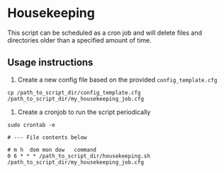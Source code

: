 # Housekeeping
This script can be scheduled as a cron job and will delete files and directories older than a specified amount of time.

## Usage instructions
1. Create a new config file based on the provided `config_template.cfg`
```
cp /path_to_script_dir/config_template.cfg /path_to_script_dir/my_housekeeping_job.cfg
```
1. Create a cronjob to run the script periodically
```
sudo crontab -e

# --- File contents below

# m h  dom mon dow   command
0 6 * * * /path_to_script_dir/housekeeping.sh /path_to_script_dir/my_housekeeping_job.cfg

```
